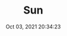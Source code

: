 ---
id: 102
title: Sun 
file-slug: sun
date: Oct 03, 2021 20:34:23
feature: false
category: icons
angle: dynamic
clay: https://3dicons.sgp1.cdn.digitaloceanspaces.com/v1/dynamic/clay/sun-dynamic-clay.png
gradient: https://3dicons.sgp1.cdn.digitaloceanspaces.com/v1/dynamic/gradient/sun-dynamic-gradient.png
color: https://3dicons.sgp1.cdn.digitaloceanspaces.com/v1/dynamic/color/sun-dynamic-color.png
premium: https://3dicons.sgp1.cdn.digitaloceanspaces.com/v1/dynamic/premium/sun-dynamic-premium.png
---